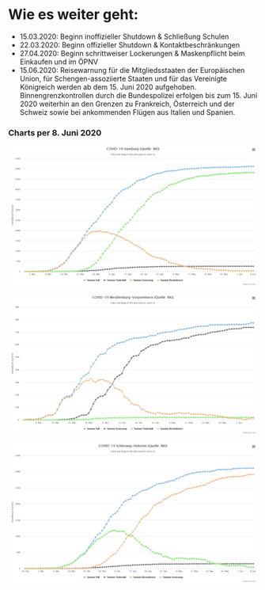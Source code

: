 #

Wie es weiter geht:
===================

* 15.03.2020: Beginn inoffizieller Shutdown & Schließung Schulen
* 22.03.2020: Beginn offizieller Shutdown & Kontaktbeschränkungen
* 27.04.2020: Beginn schrittweiser Lockerungen & Maskenpflicht beim Einkaufen und im ÖPNV
* 15.06.2020: Reisewarnung für die Mitgliedsstaaten der Europäischen Union, für Schengen-assoziierte Staaten und für das Vereinigte Königreich werden ab dem 15. Juni 2020 aufgehoben. Binnengrenzkontrollen durch die Bundespolizei erfolgen bis zum 15. Juni 2020 weiterhin an den Grenzen zu Frankreich, Österreich und der Schweiz sowie bei ankommenden Flügen aus Italien und Spanien.


### Charts per 8. Juni 2020

![chart_hh_2020_06_08.jpg](img/chart_hh_2020_06_08.jpg)


![chart_mv_2020_06_08.jpg](img/chart_mv_2020_06_08.jpg)


![chart_sh_2020_06_08.jpg](img/chart_sh_2020_06_08.jpg)
